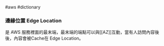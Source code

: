 #aws #dictionary 
### 邊緣位置 Edge Location

是 AWS 服務裡面的最末端，最末端的端點可以與[[AZ]]互動，當有人訪問內容後後，內容會被Cache在 Edge Location。